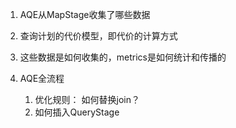 1. AQE从MapStage收集了哪些数据

2. 查询计划的代价模型，即代价的计算方式

3. 这些数据是如何收集的，metrics是如何统计和传播的

4. AQE全流程

   1. 优化规则： 如何替换join？
   2. 如何插入QueryStage

   